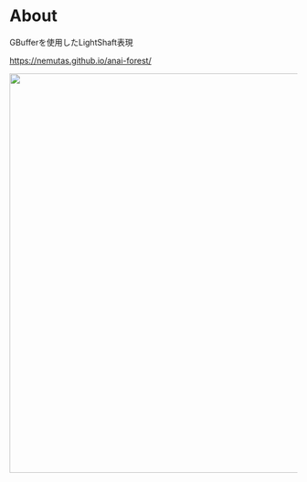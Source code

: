 # About

GBufferを使用したLightShaft表現

https://nemutas.github.io/anai-forest/

<img src='https://github.com/nemutas/anai-forest/assets/46724121/d40bce53-f8ef-437a-ba0d-d5d4079e58ad' alt='' width='700' />
